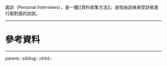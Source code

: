 面訪（Personal Interviews），是一種[[資料收集方法]]，是指由訪員與受訪者進行面對面的訪談。

- - -
# 參考資料

- - -
parent::
sibling::
child::